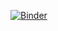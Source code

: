 [![Binder](https://mybinder.org/badge_logo.svg)](https://mybinder.org/v2/gh/rrajasek95/machine-learning-basics/master)

